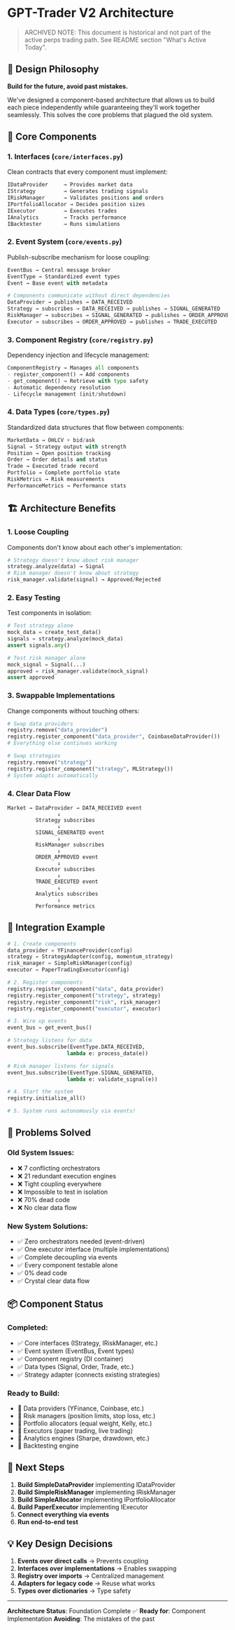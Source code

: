 # GPT-Trader V2 Architecture

> ARCHIVED NOTE: This document is historical and not part of the
> active perps trading path. See README section "What's Active Today".

## 🎯 Design Philosophy

**Build for the future, avoid past mistakes.**

We've designed a component-based architecture that allows us to build each piece independently while guaranteeing they'll work together seamlessly. This solves the core problems that plagued the old system.

## 🔧 Core Components

### 1. **Interfaces** (`core/interfaces.py`)
Clean contracts that every component must implement:

```python
IDataProvider     → Provides market data
IStrategy         → Generates trading signals
IRiskManager      → Validates positions and orders
IPortfolioAllocator → Decides position sizes
IExecutor         → Executes trades
IAnalytics        → Tracks performance
IBacktester       → Runs simulations
```

### 2. **Event System** (`core/events.py`)
Publish-subscribe mechanism for loose coupling:

```python
EventBus → Central message broker
EventType → Standardized event types
Event → Base event with metadata

# Components communicate without direct dependencies
DataProvider → publishes → DATA_RECEIVED
Strategy → subscribes → DATA_RECEIVED → publishes → SIGNAL_GENERATED
RiskManager → subscribes → SIGNAL_GENERATED → publishes → ORDER_APPROVED
Executor → subscribes → ORDER_APPROVED → publishes → TRADE_EXECUTED
```

### 3. **Component Registry** (`core/registry.py`)
Dependency injection and lifecycle management:

```python
ComponentRegistry → Manages all components
- register_component() → Add components
- get_component() → Retrieve with type safety
- Automatic dependency resolution
- Lifecycle management (init/shutdown)
```

### 4. **Data Types** (`core/types.py`)
Standardized data structures that flow between components:

```python
MarketData → OHLCV + bid/ask
Signal → Strategy output with strength
Position → Open position tracking
Order → Order details and status
Trade → Executed trade record
Portfolio → Complete portfolio state
RiskMetrics → Risk measurements
PerformanceMetrics → Performance stats
```

## 🏗️ Architecture Benefits

### **1. Loose Coupling**
Components don't know about each other's implementation:
```python
# Strategy doesn't know about risk manager
strategy.analyze(data) → Signal
# Risk manager doesn't know about strategy
risk_manager.validate(signal) → Approved/Rejected
```

### **2. Easy Testing**
Test components in isolation:
```python
# Test strategy alone
mock_data = create_test_data()
signals = strategy.analyze(mock_data)
assert signals.any()

# Test risk manager alone
mock_signal = Signal(...)
approved = risk_manager.validate(mock_signal)
assert approved
```

### **3. Swappable Implementations**
Change components without touching others:
```python
# Swap data providers
registry.remove("data_provider")
registry.register_component("data_provider", CoinbaseDataProvider())
# Everything else continues working

# Swap strategies
registry.remove("strategy")
registry.register_component("strategy", MLStrategy())
# System adapts automatically
```

### **4. Clear Data Flow**
```
Market → DataProvider → DATA_RECEIVED event
                ↓
         Strategy subscribes
                ↓
         SIGNAL_GENERATED event
                ↓
         RiskManager subscribes
                ↓
         ORDER_APPROVED event
                ↓
         Executor subscribes
                ↓
         TRADE_EXECUTED event
                ↓
         Analytics subscribes
                ↓
         Performance metrics
```

## 🔌 Integration Example

```python
# 1. Create components
data_provider = YFinanceProvider(config)
strategy = StrategyAdapter(config, momentum_strategy)
risk_manager = SimpleRiskManager(config)
executor = PaperTradingExecutor(config)

# 2. Register components
registry.register_component("data", data_provider)
registry.register_component("strategy", strategy)
registry.register_component("risk", risk_manager)
registry.register_component("executor", executor)

# 3. Wire up events
event_bus = get_event_bus()

# Strategy listens for data
event_bus.subscribe(EventType.DATA_RECEIVED, 
                   lambda e: process_data(e))

# Risk manager listens for signals
event_bus.subscribe(EventType.SIGNAL_GENERATED,
                   lambda e: validate_signal(e))

# 4. Start the system
registry.initialize_all()

# 5. System runs autonomously via events!
```

## 🚫 Problems Solved

### **Old System Issues:**
- ❌ 7 conflicting orchestrators
- ❌ 21 redundant execution engines
- ❌ Tight coupling everywhere
- ❌ Impossible to test in isolation
- ❌ 70% dead code
- ❌ No clear data flow

### **New System Solutions:**
- ✅ Zero orchestrators needed (event-driven)
- ✅ One executor interface (multiple implementations)
- ✅ Complete decoupling via events
- ✅ Every component testable alone
- ✅ 0% dead code
- ✅ Crystal clear data flow

## 📦 Component Status

### **Completed:**
- ✅ Core interfaces (IStrategy, IRiskManager, etc.)
- ✅ Event system (EventBus, Event types)
- ✅ Component registry (DI container)
- ✅ Data types (Signal, Order, Trade, etc.)
- ✅ Strategy adapter (connects existing strategies)

### **Ready to Build:**
- 🔨 Data providers (YFinance, Coinbase, etc.)
- 🔨 Risk managers (position limits, stop loss, etc.)
- 🔨 Portfolio allocators (equal weight, Kelly, etc.)
- 🔨 Executors (paper trading, live trading)
- 🔨 Analytics engines (Sharpe, drawdown, etc.)
- 🔨 Backtesting engine

## 🎯 Next Steps

1. **Build SimpleDataProvider** implementing IDataProvider
2. **Build SimpleRiskManager** implementing IRiskManager
3. **Build SimpleAllocator** implementing IPortfolioAllocator
4. **Build PaperExecutor** implementing IExecutor
5. **Connect everything via events**
6. **Run end-to-end test**

## 💡 Key Design Decisions

1. **Events over direct calls** → Prevents coupling
2. **Interfaces over implementations** → Enables swapping
3. **Registry over imports** → Centralized management
4. **Adapters for legacy code** → Reuse what works
5. **Types over dictionaries** → Type safety

---

**Architecture Status**: Foundation Complete ✅
**Ready for**: Component Implementation
**Avoiding**: The mistakes of the past
